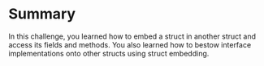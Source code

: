 # Summary

In this challenge, you learned how to embed a struct in another struct and access its fields and methods. You also learned how to bestow interface implementations onto other structs using struct embedding.
